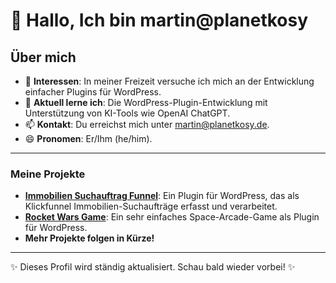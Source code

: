# 👋 Hallo, Ich bin martin@planetkosy

## Über mich

- 👀 **Interessen**: In meiner Freizeit versuche ich mich an der Entwicklung einfacher Plugins für WordPress.
- 🌱 **Aktuell lerne ich**: Die WordPress-Plugin-Entwicklung mit Unterstützung von KI-Tools wie OpenAI ChatGPT.
- 📫 **Kontakt**: Du erreichst mich unter [martin@planetkosy.de](mailto:martin@planetkosy.de).
- 😄 **Pronomen**: Er/Ihm (he/him).

---

### Meine Projekte

- **[Immobilien Suchauftrag Funnel](https://github.com/planetkosy/immo-funnel-plugin)**: Ein Plugin für WordPress, das als Klickfunnel Immobilien-Suchaufträge erfasst und verarbeitet.
- **[Rocket Wars Game](https://github.com/planetkosy/rocket-wars-plugin)**: Ein sehr einfaches Space-Arcade-Game als Plugin für WordPress.
- **Mehr Projekte folgen in Kürze!**

---

✨ Dieses Profil wird ständig aktualisiert. Schau bald wieder vorbei! ✨
